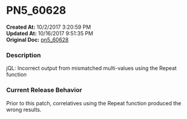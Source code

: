 # PN5_60628

**Created At:** 10/2/2017 3:20:59 PM  
**Updated At:** 10/16/2017 9:51:35 PM  
**Original Doc:** [pn5_60628](https://docs.jbase.com/36526-5-6-2-release-notes/pn5_60628)  


### Description

jQL: Incorrect output from mismatched multi-values using the Repeat function



### Current Release Behavior

Prior to this patch, correlatives using the Repeat function produced the wrong results.
